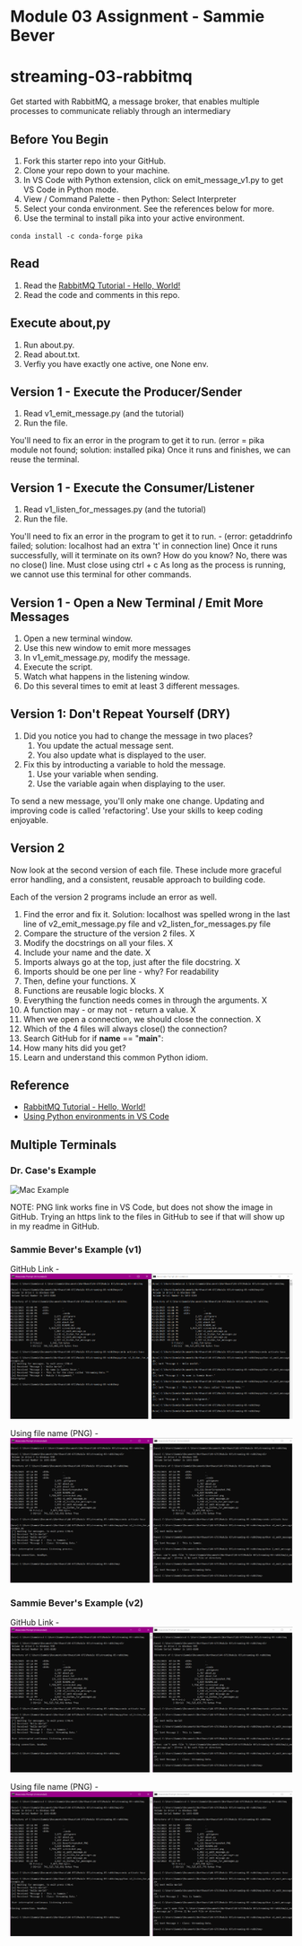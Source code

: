 # Module 03 Assignment - Sammie Bever

# streaming-03-rabbitmq

Get started with RabbitMQ, a message broker, that enables multiple processes to communicate reliably through an intermediary

## Before You Begin

1. Fork this starter repo into your GitHub.
1. Clone your repo down to your machine.
1. In VS Code with Python extension, click on emit_message_v1.py to get VS Code in Python mode.
1. View / Command Palette - then Python: Select Interpreter
1. Select your conda environment. See the references below for more.
1. Use the terminal to install pika into your active environment. 

`conda install -c conda-forge pika`

## Read

1. Read the [RabbitMQ Tutorial - Hello, World!](https://www.rabbitmq.com/tutorials/tutorial-one-python.html)
1. Read the code and comments in this repo.

## Execute about,py

1. Run about.py.
1. Read about.txt. 
1. Verfiy you have exactly one active, one None env.

## Version 1 - Execute the Producer/Sender

1. Read v1_emit_message.py (and the tutorial)
1. Run the file. 

You'll need to fix an error in the program to get it to run. (error = pika module not found; solution: installed pika)
Once it runs and finishes, we can reuse the terminal.

## Version 1 - Execute the Consumer/Listener

1. Read v1_listen_for_messages.py (and the tutorial)
1. Run the file.

You'll need to fix an error in the program to get it to run. - (error: getaddrinfo failed; solution: localhost had an extra 't' in connection line)
Once it runs successfully, will it terminate on its own? How do you know? No, there was no close() line. Must close using ctrl + c
As long as the process is running, we cannot use this terminal for other commands. 

## Version 1 - Open a New Terminal / Emit More Messages

1. Open a new terminal window.
1. Use this new window to emit more messages
1. In v1_emit_message.py, modify the message. 
1. Execute the script. 
1. Watch what happens in the listening window.
1. Do this several times to emit at least 3 different messages.

## Version 1: Don't Repeat Yourself (DRY)

1. Did you notice you had to change the message in two places?
    1. You update the actual message sent. 
    1. You also update what is displayed to the user. 
1. Fix this by introducting a variable to hold the message. 
    1. Use your variable when sending. 
    1. Use the variable again when displaying to the user. 

To send a new message, you'll only make one change.
Updating and improving code is called 'refactoring'. 
Use your skills to keep coding enjoyable. 

## Version 2

Now look at the second version of each file.
These include more graceful error handling,
and a consistent, reusable approach to building code.

Each of the version 2 programs include an error as well. 

1. Find the error and fix it. Solution: localhost was spelled wrong in the last line of v2_emit_message.py file and v2_listen_for_messages.py file
1. Compare the structure of the version 2 files. X
1. Modify the docstrings on all your files. X
1. Include your name and the date. X
1. Imports always go at the top, just after the file docstring. X
1. Imports should be one per line - why? For readability
1. Then, define your functions. X
1. Functions are reusable logic blocks. X
1. Everything the function needs comes in through the arguments. X
1. A function may - or may not - return a value. X
1. When we open a connection, we should close the connection. X
1. Which of the 4 files will always close() the connection?
1. Search GitHub for if __name__ == "__main__":
1. How many hits did you get? 
1. Learn and understand this common Python idiom.

## Reference

- [RabbitMQ Tutorial - Hello, World!](https://www.rabbitmq.com/tutorials/tutorial-one-python.html)
- [Using Python environments in VS Code](https://code.visualstudio.com/docs/python/environments)

## Multiple Terminals

### Dr. Case's Example
![Mac Example](screenshot.png)

NOTE: PNG link works fine in VS Code, but does not show the image in GitHub. Trying an https link to the files in GitHub to see if that will show up in my readme in GitHub.

### Sammie Bever's Example (v1)
GitHub Link - 
![Bever Example GitHub](https://github.com/s520250/streaming-03-rabbitmq/blob/main/BeverScreenshot.PNG)

Using file name (PNG) -
![Bever Example 2 PNG](BeverScreenshot2.png)

### Sammie Bever's Example (v2)
GitHub Link - 
![Bever Example 2 GitHub](https://github.com/s520250/streaming-03-rabbitmq/blob/main/BeverScreenshot2.PNG)

Using file name (PNG) -
![Bever Example 2 PNG](BeverScreenshot2.png)
